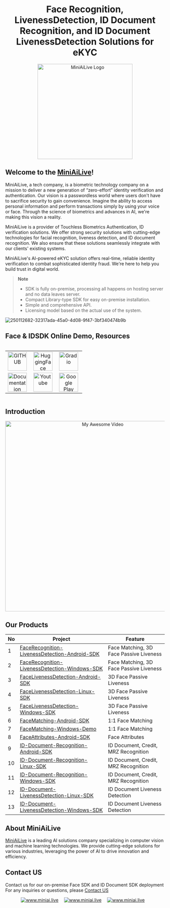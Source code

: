 <div align="center">
   <h1> Face Recognition, LivenessDetection, ID Document Recognition, and ID Document LivenessDetection Solutions for eKYC </h1>
   <img src=https://miniai.live/wp-content/uploads/2024/02/logo_name-1-768x426-1.png alt="MiniAiLive Logo"
   width="300">
</div>

## Welcome to the [MiniAiLive](https://www.miniai.live/)!
MiniAiLive, a  tech company, is a biometric technology company on a mission to deliver a new generation of “zero-effort” identity verification and authentication. Our vision is a passwordless world where users don't have to sacrifice security to gain convenience. Imagine the ability to access personal information and perform transactions simply by using your voice or face. Through the science of biometrics and advances in AI, we're making this vision a reality.

MiniAiLive is a provider of Touchless Biometrics Authentication, ID verification solutions. We offer strong security solutions with cutting-edge technologies for facial recognition, liveness detection, and ID document recognition. We also ensure that these solutions seamlessly integrate with our clients' existing systems.

MiniAiLive's AI-powered eKYC solution offers real-time, reliable identity verification to combat sophisticated identity fraud. We're here to help you build trust in digital world.

> **Note**<br>
> - SDK is fully on-premise, processing all happens on hosting server and no data leaves server.<br>
> - Compact Library-type SDK for easy on-premise installation.<br>
> - Simple and comprehensive API.<br>
> - Licensing model based on the actual use of the system.

![250112682-32317ada-45a0-4d08-9f47-3bf340474b9b](https://github.com/MiniAiLive/.github/assets/153516004/a8ce20ab-baf1-46dd-af71-99ef5708cf1e)

## Face & IDSDK Online Demo, Resources
<div style="display: flex; justify-content: center; align-items: center;"> 
   <table style="text-align: center;">
      <tr>
         <td style="text-align: center; vertical-align: middle;"><a href="https://github.com/MiniAiLive"><img src="https://miniai.live/wp-content/uploads/2024/10/new_git-1-300x67.png" style="height: 60px; margin-right: 5px;" title="GITHUB"/></a></td> 
         <td style="text-align: center; vertical-align: middle;"><a href="https://huggingface.co/MiniAiLive"><img src="https://miniai.live/wp-content/uploads/2024/10/new_hugging-1-300x67.png" style="height: 60px; margin-right: 5px;" title="HuggingFace"/></a></td> 
         <td style="text-align: center; vertical-align: middle;"><a href="https://demo.miniai.live"><img src="https://miniai.live/wp-content/uploads/2024/10/new_gradio-300x67.png" style="height: 60px; margin-right: 5px;" title="Gradio"/></a></td> 
      </tr> 
      <tr>
         <td style="text-align: center; vertical-align: middle;"><a href="https://docs.miniai.live/"><img src="https://miniai.live/wp-content/uploads/2024/10/a-300x70.png" style="height: 60px; margin-right: 5px;" title="Documentation"/></a></td> 
         <td style="text-align: center; vertical-align: middle;"><a href="https://www.youtube.com/@miniailive"><img src="https://miniai.live/wp-content/uploads/2024/10/Untitled-1-300x70.png" style="height: 60px; margin-right: 5px;" title="Youtube"/></a></td> 
         <td style="text-align: center; vertical-align: middle;"><a href="https://play.google.com/store/apps/dev?id=5831076207730531667"><img src="https://miniai.live/wp-content/uploads/2024/10/googleplay-300x62.png" style="height: 60px; margin-right: 5px;" title="Google Play"/></a></td>
      </tr>
   </table>
</div>

## Introduction
<div align="center">
  <a href="https://www.youtube.com/watch?v=a8Ar4q1sGNo">
    <img src="https://img.youtube.com/vi/a8Ar4q1sGNo/hqdefault.jpg" alt="My Awesome Video" width="600px">
  </a>
</div>

## Our Products
No | Project | Feature
---|---|---|
1 | [FaceRecognition-LivenessDetection-Android-SDK](https://github.com/MiniAiLive/FaceRecognition-LivenessDetection) | Face Matching, 3D Face Passive Liveness
2 | [FaceRecognition-LivenessDetection-Windows-SDK](https://github.com/MiniAiLive/FaceRecognition-LivenessDetection-Windows-SDK) | Face Matching, 3D Face Passive Liveness
3 | [FaceLivenessDetection-Android-SDK](https://github.com/MiniAiLive/FaceLivenessDetection-Android-SDK) | 3D Face Passive Liveness
4 | [FaceLivenessDetection-Linux-SDK](https://github.com/MiniAiLive/FaceLivenessDetection-Linux-SDK) | 3D Face Passive Liveness
5 | [FaceLivenessDetection-Windows-SDK](https://github.com/MiniAiLive/FaceLivenessDetection-Windows-SDK) | 3D Face Passive Liveness
6 | [FaceMatching-Android-SDK](https://github.com/MiniAiLive/FaceMatching-Android-SDK) | 1:1 Face Matching
7 | [FaceMatching-Windows-Demo](https://github.com/MiniAiLive/FaceMatching-Windows-Demo) | 1:1 Face Matching
8 | [FaceAttributes-Android-SDK](https://github.com/MiniAiLive/FaceAttributes-Android-SDK) | Face Attributes
9 | [ID-Document-Recognition-Android-SDK](https://github.com/MiniAiLive/ID-Document-Recognition-Android-SDK) | ID Document, Credit, MRZ Recognition
10 | [ID-Document-Recognition-Linux-SDK](https://github.com/MiniAiLive/ID-Document-Recognition-Linux-SDK) | ID Document, Credit, MRZ Recognition
11 | [ID-Document-Recognition-Windows-SDK](https://github.com/MiniAiLive/ID-Document-Recognition-Windows-SDK) | ID Document, Credit, MRZ Recognition
12 | [ID-Document-LivenessDetection-Linux-SDK](https://github.com/MiniAiLive/ID-Document-LivenessDetection-Linux-SDK) | ID Document Liveness Detection
13 | [ID-Document-LivenessDetection-Windows-SDK](https://github.com/MiniAiLive/ID-Document-LivenessDetection-Windows-SDK) | ID Document Liveness Detection

## About MiniAiLive
[MiniAiLive](https://www.miniai.live/) is a leading AI solutions company specializing in computer vision and machine learning technologies. We provide cutting-edge solutions for various industries, leveraging the power of AI to drive innovation and efficiency.

## Contact US
Contact us for our on-premise Face SDK and ID Document SDK deployment
For any inquiries or questions, please [Contact US](https://www.miniai.live/contact/)

<p align="center">
<a target="_blank" href="https://t.me/Contact_MiniAiLive"><img src="https://img.shields.io/badge/telegram-@MiniAiLive-blue.svg?logo=telegram" alt="www.miniai.live"></a>&emsp;
<a target="_blank" href="https://wa.me/+19162702374"><img src="https://img.shields.io/badge/whatsapp-MiniAiLive-blue.svg?logo=whatsapp" alt="www.miniai.live"></a>&emsp;
<a target="_blank" href="https://join.skype.com/invite/ltQEVDmVddTe"><img src="https://img.shields.io/badge/skype-MiniAiLive-blue.svg?logo=skype" alt="www.miniai.live"></a>&emsp;
</p>
